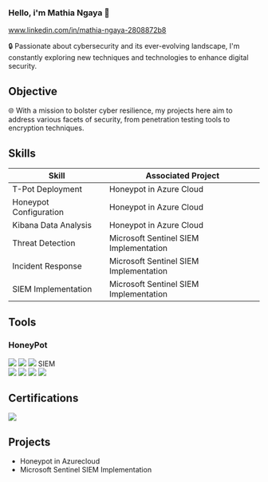 ### Hello, i'm Mathia Ngaya 👋
www.linkedin.com/in/mathia-ngaya-2808872b8

🔒 Passionate about cybersecurity and its ever-evolving landscape, I'm constantly exploring new techniques and technologies to enhance digital security.

## Objective
🌐 With a mission to bolster cyber resilience, my projects here aim to address various facets of security, from penetration testing tools to encryption techniques.

## Skills

| Skill                                         | Associated Project         |
|-----------------------------------------------|----------------------------|
| T-Pot Deployment                              | Honeypot in Azure Cloud|
| Honeypot Configuration                        | Honeypot in Azure Cloud|
| Kibana Data Analysis                          | Honeypot in Azure Cloud|
| Threat Detection                              | Microsoft Sentinel SIEM Implementation|
|Incident Response                              |Microsoft Sentinel SIEM Implementation|
|SIEM Implementation                            |Microsoft Sentinel SIEM Implementation|

## Tools
### HoneyPot 
</div>
<img src="https://img.shields.io/badge/-Kibana-005571?style=for-the-badge&logo=kibana&logoColor=white" >
<img src="https://img.shields.io/badge/-Azure-0089D6?style=for-the-badge&logo=microsoft-azure&logoColor=white">
<img src="https://img.shields.io/badge/-T--Pot-007ACC?style=for-the-badge&logo=linux&logoColor=white">
 SIEM
<div>
    <img src="https://img.shields.io/badge/-Microsoft_Sentinel-0078D4?&style=for-the-badge&logo=Microsoft&logoColor=white" />
   <img src="https://img.shields.io/badge/-Azure_Monitor-0089D6?style=for-the-badge&logo=microsoft-azure&logoColor=white">
   <img src="https://img.shields.io/badge/-Azure_Security_Center-0089D6?style=for-the-badge&logo=microsoft-azure&logoColor=white">
<img src="https://img.shields.io/badge/-Azure_Log_Analytics_Query_Language_(KQL)-0078D4?style=for-the-badge&logo=azure-devops&logoColor=white">

    

 



## Certifications

<img src="https://img.shields.io/badge/-Security%2B-FF0000?&style=for-the-badge&logo=CompTIA&logoColor=white" />

## Projects
- Honeypot in Azurecloud
- Microsoft Sentinel SIEM Implementation
